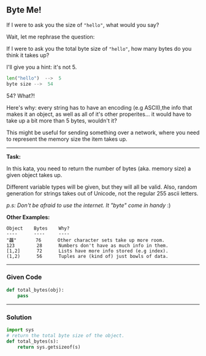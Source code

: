 ## Byte Me!

If I were to ask you the size of `"hello"`, what would you say?

Wait, let me rephrase the question:

If I were to ask you the total byte size of `"hello"`, how many bytes do you think it takes up?

I'll give you a hint: it's not 5.

```python
len("hello")  -->  5
byte size -->  54
```

54? What?!

Here's why: every string has to have an encoding (e.g ASCII),the info that makes it an object, as well as all of it's other properites... it would have to take up a bit more than 5 bytes, wouldn't it?

This might be useful for sending something over a network, where you need to represent the memory size the item takes up.

---

**Task:**

In this kata, you need to return the number of bytes (aka. memory size) a given object takes up.

Different variable types will be given, but they will all be valid. Also, random generation for strings takes out of Unicode, not the regular 255 ascii letters.

*p.s: Don't be afraid to use the internet. It "byte" come in handy* :)

**Other Examples:**

```
Object    Bytes    Why?
----      ----     ---- 
"龘"       76      Other character sets take up more room.
123        28      Numbers don't have as much info in them. 
[1,2]      72      Lists have more info stored (e.g index).
(1,2)      56      Tuples are (kind of) just bowls of data.
```
---

### Given Code

```python
def total_bytes(obj):
    pass
```
---

### Solution

```python
import sys
# return the total byte size of the object. 
def total_bytes(s):
    return sys.getsizeof(s)
```